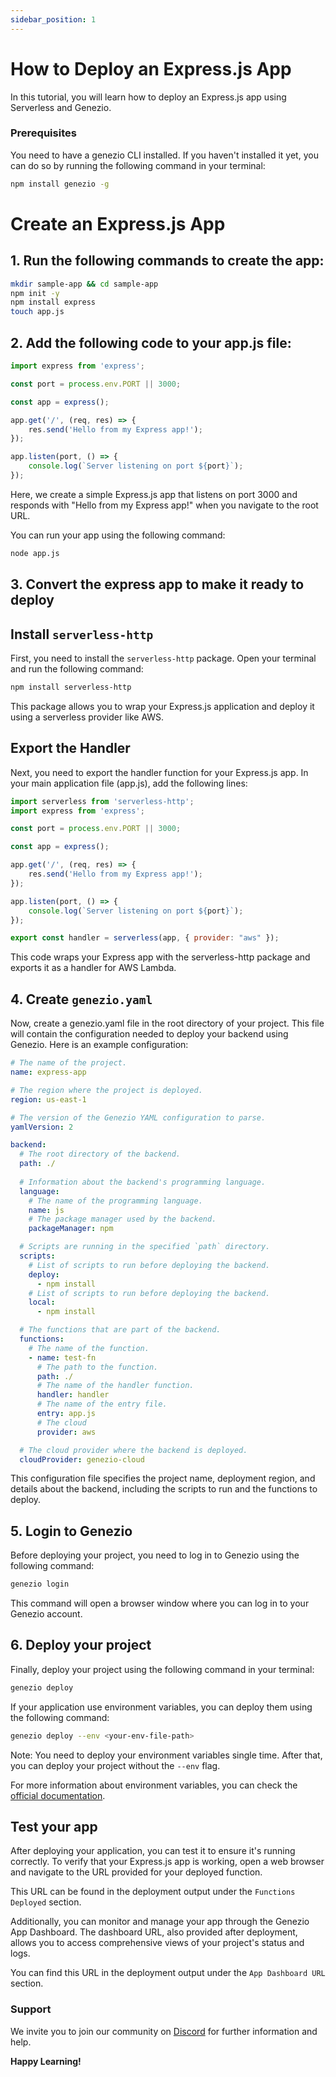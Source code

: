 ```yaml
---
sidebar_position: 1
---
```


# How to Deploy an Express.js App

In this tutorial, you will learn how to deploy an Express.js app using Serverless and Genezio.

### Prerequisites

You need to have a genezio CLI installed. If you haven't installed it yet, you can do so by running the following command in your terminal:

```bash
npm install genezio -g
```
# Create an Express.js App

## 1. Run the following commands to create the app:

```bash
mkdir sample-app && cd sample-app
npm init -y
npm install express
touch app.js
```

## 2. Add the following code to your app.js file:

```javascript title="app.js"
import express from 'express';

const port = process.env.PORT || 3000;

const app = express();

app.get('/', (req, res) => {
    res.send('Hello from my Express app!');
});

app.listen(port, () => {
    console.log(`Server listening on port ${port}`);
});
```
Here, we create a simple Express.js app that listens on port 3000 and responds with "Hello from my Express app!" when you navigate to the root URL.

You can run your app using the following command:

```bash
node app.js
```
## 3. Convert the express app to make it ready to deploy

## Install `serverless-http`

First, you need to install the `serverless-http` package. Open your terminal and run the following command:

```bash
npm install serverless-http
```

This package allows you to wrap your Express.js application and deploy it using a serverless provider like AWS.

## Export the Handler

Next, you need to export the handler function for your Express.js app. In your main application file (app.js), add the following lines:

```javascript title="app.js"
import serverless from 'serverless-http';
import express from 'express';

const port = process.env.PORT || 3000;

const app = express();

app.get('/', (req, res) => {
    res.send('Hello from my Express app!');
});

app.listen(port, () => {
    console.log(`Server listening on port ${port}`);
});

export const handler = serverless(app, { provider: "aws" });
```

This code wraps your Express app with the serverless-http package and exports it as a handler for AWS Lambda.

## 4. Create `genezio.yaml`
Now, create a genezio.yaml file in the root directory of your project. This file will contain the configuration needed to deploy your backend using Genezio. Here is an example configuration:
```yaml
# The name of the project.
name: express-app

# The region where the project is deployed.
region: us-east-1

# The version of the Genezio YAML configuration to parse.
yamlVersion: 2

backend:
  # The root directory of the backend.
  path: ./
  
  # Information about the backend's programming language.
  language:
    # The name of the programming language.
    name: js
    # The package manager used by the backend.
    packageManager: npm

  # Scripts are running in the specified `path` directory.
  scripts:
    # List of scripts to run before deploying the backend.
    deploy:
      - npm install
    # List of scripts to run before deploying the backend.
    local:
      - npm install

  # The functions that are part of the backend.
  functions:
    # The name of the function.
    - name: test-fn
      # The path to the function.
      path: ./
      # The name of the handler function.
      handler: handler
      # The name of the entry file.
      entry: app.js
      # The cloud
      provider: aws

  # The cloud provider where the backend is deployed.
  cloudProvider: genezio-cloud
```

This configuration file specifies the project name, deployment region, and details about the backend, including the scripts to run and the functions to deploy.

## 5. Login to Genezio

Before deploying your project, you need to log in to Genezio using the following command:

```bash
genezio login
```

This command will open a browser window where you can log in to your Genezio account.

## 6. Deploy your project

Finally, deploy your project using the following command in your terminal:

```bash
genezio deploy
```

If your application use environment variables, you can deploy them using the following command:

```bash
genezio deploy --env <your-env-file-path>
```

Note: You need to deploy your environment variables single time. After that, you can deploy your project without the `--env` flag.

For more information about environment variables, you can check the [official documentation](/docs/project-structure/backend-envinronment-variables.md).

## Test your app
After deploying your application, you can test it to ensure it's running correctly. To verify that your Express.js app is working, open a web browser and navigate to the URL provided for your deployed function. 

This URL can be found in the deployment output under the `Functions Deployed` section.

Additionally, you can monitor and manage your app through the Genezio App Dashboard. The dashboard URL, also provided after deployment, allows you to access comprehensive views of your project's status and logs. 

You can find this URL in the deployment output under the `App Dashboard URL` section.

### Support <a href="#support" id="support"></a>

We invite you to join our community on [Discord](https://discord.gg/uc9H5YKjXv) for further information and help.

**Happy Learning!**
